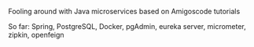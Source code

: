 Fooling around with Java microservices based on Amigoscode tutorials

So far: Spring, PostgreSQL, Docker, pgAdmin, eureka server, micrometer, zipkin, openfeign
